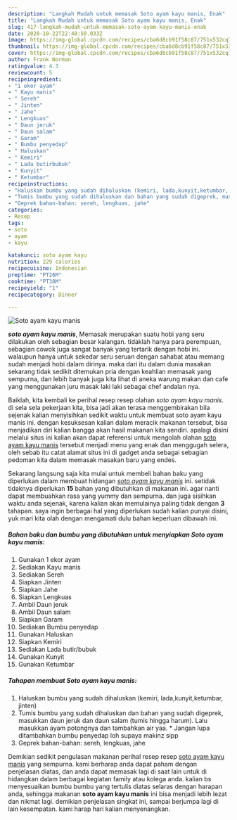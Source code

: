 ```yaml
---
description: "Langkah Mudah untuk memasak Soto ayam kayu manis, Enak"
title: "Langkah Mudah untuk memasak Soto ayam kayu manis, Enak"
slug: 417-langkah-mudah-untuk-memasak-soto-ayam-kayu-manis-enak
date: 2020-10-22T22:48:50.033Z
image: https://img-global.cpcdn.com/recipes/cba6d8cb91f58c87/751x532cq70/soto-ayam-kayu-manis-foto-resep-utama.jpg
thumbnail: https://img-global.cpcdn.com/recipes/cba6d8cb91f58c87/751x532cq70/soto-ayam-kayu-manis-foto-resep-utama.jpg
cover: https://img-global.cpcdn.com/recipes/cba6d8cb91f58c87/751x532cq70/soto-ayam-kayu-manis-foto-resep-utama.jpg
author: Frank Norman
ratingvalue: 4.3
reviewcount: 5
recipeingredient:
- "1 ekor ayam"
- " Kayu manis"
- " Sereh"
- " Jinten"
- " Jahe"
- " Lengkuas"
- " Daun jeruk"
- " Daun salam"
- " Garam"
- " Bumbu penyedap"
- " Haluskan"
- " Kemiri"
- " Lada butirbubuk"
- " Kunyit"
- " Ketumbar"
recipeinstructions:
- "Haluskan bumbu yang sudah dihaluskan (kemiri, lada,kunyit,ketumbar, jinten)"
- "Tumis bumbu yang sudah dihaluskan dan bahan yang sudah digeprek, masukkan daun jeruk dan daun salam (tumis hingga harum). Lalu masukkan ayam potongnya dan tambahkan air yaa. * Jangan lupa ditambahkan bumbu penyedap loh supaya makinz sipp"
- "Geprek bahan-bahan: sereh, lengkuas, jahe"
categories:
- Resep
tags:
- soto
- ayam
- kayu

katakunci: soto ayam kayu 
nutrition: 229 calories
recipecuisine: Indonesian
preptime: "PT26M"
cooktime: "PT38M"
recipeyield: "1"
recipecategory: Dinner

---
```



![Soto ayam kayu manis](https://img-global.cpcdn.com/recipes/cba6d8cb91f58c87/751x532cq70/soto-ayam-kayu-manis-foto-resep-utama.jpg)

<b><i>soto ayam kayu manis</i></b>, Memasak merupakan suatu hobi yang seru dilakukan oleh sebagian besar kalangan. tidaklah hanya para perempuan, sebagian cowok juga sangat banyak yang tertarik dengan hobi ini. walaupun hanya untuk sekedar seru seruan dengan sahabat atau memang sudah menjadi hobi dalam dirinya. maka dari itu dalam dunia masakan sekarang tidak sedikit ditemukan pria dengan keahlian memasak yang sempurna, dan lebih banyak juga kita lihat di aneka warung makan dan cafe yang menggunakan juru masak laki laki sebagai chef andalan nya.



Baiklah, kita kembali ke perihal resep resep olahan <i>soto ayam kayu manis</i>. di sela sela pekerjaan kita, bisa jadi akan terasa menggembirakan bila sejenak kalian menyisihkan sedikit waktu untuk membuat soto ayam kayu manis ini. dengan kesuksesan kalian dalam meracik makanan tersebut, bisa menjadikan diri kalian bangga akan hasil makanan kita sendiri. apalagi disini melalui situs ini kalian akan dapat referensi untuk mengolah olahan <u>soto ayam kayu manis</u> tersebut menjadi menu yang enak dan menggugah selera, oleh sebab itu catat alamat situs ini di gadget anda sebagai sebagian pedoman kita dalam memasak masakan baru yang endes.


Sekarang langsung saja kita mulai untuk membeli bahan baku yang diperlukan dalam membuat hidangan <u><i>soto ayam kayu manis</i></u> ini. setidak tidaknya diperlukan <b>15</b> bahan yang dibutuhkan di makanan ini. agar nanti dapat membuahkan rasa yang yummy dan sempurna. dan juga sisihkan waktu anda sejenak, karena kalian akan memulainya paling tidak dengan <b>3</b> tahapan. saya ingin berbagai hal yang diperlukan sudah kalian punyai disini, yuk mari kita olah dengan mengamati dulu bahan keperluan dibawah ini.

<!--inarticleads1-->

##### Bahan baku dan bumbu yang dibutuhkan untuk menyiapkan Soto ayam kayu manis:

1. Gunakan 1 ekor ayam
1. Sediakan  Kayu manis
1. Sediakan  Sereh
1. Siapkan  Jinten
1. Siapkan  Jahe
1. Siapkan  Lengkuas
1. Ambil  Daun jeruk
1. Ambil  Daun salam
1. Siapkan  Garam
1. Sediakan  Bumbu penyedap
1. Gunakan  Haluskan
1. Siapkan  Kemiri
1. Sediakan  Lada butir/bubuk
1. Gunakan  Kunyit
1. Gunakan  Ketumbar




<!--inarticleads2-->

##### Tahapan membuat Soto ayam kayu manis:

1. Haluskan bumbu yang sudah dihaluskan (kemiri, lada,kunyit,ketumbar, jinten)
1. Tumis bumbu yang sudah dihaluskan dan bahan yang sudah digeprek, masukkan daun jeruk dan daun salam (tumis hingga harum). Lalu masukkan ayam potongnya dan tambahkan air yaa. * Jangan lupa ditambahkan bumbu penyedap loh supaya makinz sipp
1. Geprek bahan-bahan: sereh, lengkuas, jahe




Demikian sedikit pengulasan makanan perihal resep resep <u>soto ayam kayu manis</u> yang sempurna. kami berharap anda dapat paham dengan penjelasan diatas, dan anda dapat memasak lagi di saat lain untuk di hidangkan dalam berbagai kegiatan family atau kolega anda. kalian bs menyesuaikan bumbu bumbu yang tertulis diatas selaras dengan harapan anda, sehingga makanan <b>soto ayam kayu manis</b> ini bisa menjadi lebih lezat dan nikmat lagi. demikian penjelasan singkat ini, sampai berjumpa lagi di lain kesempatan. kami harap hari kalian menyenangkan.
